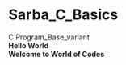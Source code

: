 # Sarba_C_Basics
C Program_Base_variant
<BR>
<B>Hello World</B>
<BR> 
<B> Welcome to World of Codes</B>
